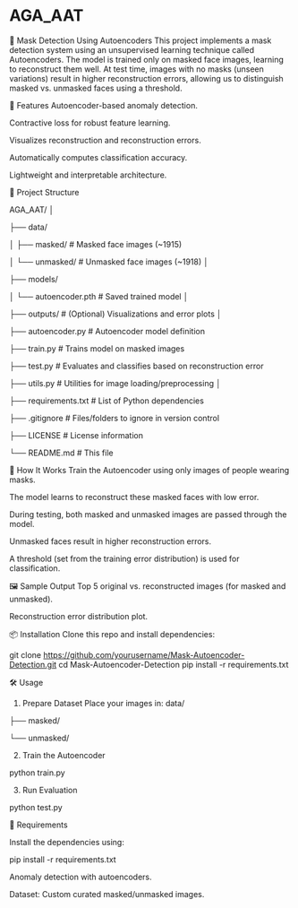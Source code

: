 # AGA_AAT

🧠 Mask Detection Using Autoencoders
This project implements a mask detection system using an unsupervised learning technique called Autoencoders. The model is trained only on masked face images, learning to reconstruct them well. At test time, images with no masks (unseen variations) result in higher reconstruction errors, allowing us to distinguish masked vs. unmasked faces using a threshold.

📌 Features
Autoencoder-based anomaly detection.

Contractive loss for robust feature learning.

Visualizes reconstruction and reconstruction errors.

Automatically computes classification accuracy.

Lightweight and interpretable architecture.

📁 Project Structure

AGA_AAT/
│

├── data/

│   ├── masked/          # Masked face images (~1915)

│   └── unmasked/        # Unmasked face images (~1918)
│

├── models/

│   └── autoencoder.pth  # Saved trained model
│

├── outputs/             # (Optional) Visualizations and error plots
│

├── autoencoder.py       # Autoencoder model definition

├── train.py             # Trains model on masked images

├── test.py              # Evaluates and classifies based on reconstruction error

├── utils.py             # Utilities for image loading/preprocessing
│

├── requirements.txt     # List of Python dependencies

├── .gitignore           # Files/folders to ignore in version control

├── LICENSE              # License information

└── README.md            # This file


🚀 How It Works
Train the Autoencoder using only images of people wearing masks.

The model learns to reconstruct these masked faces with low error.

During testing, both masked and unmasked images are passed through the model.

Unmasked faces result in higher reconstruction errors.

A threshold (set from the training error distribution) is used for classification.

🖼️ Sample Output
Top 5 original vs. reconstructed images (for masked and unmasked).

Reconstruction error distribution plot.

📦 Installation
Clone this repo and install dependencies:

git clone https://github.com/yourusername/Mask-Autoencoder-Detection.git
cd Mask-Autoencoder-Detection
pip install -r requirements.txt

🛠️ Usage
1. Prepare Dataset
Place your images in:
data/

├── masked/

└── unmasked/

2. Train the Autoencoder

python train.py

3. Run Evaluation

python test.py

🧩 Requirements

Install the dependencies using:

pip install -r requirements.txt

Anomaly detection with autoencoders.

Dataset: Custom curated masked/unmasked images.
